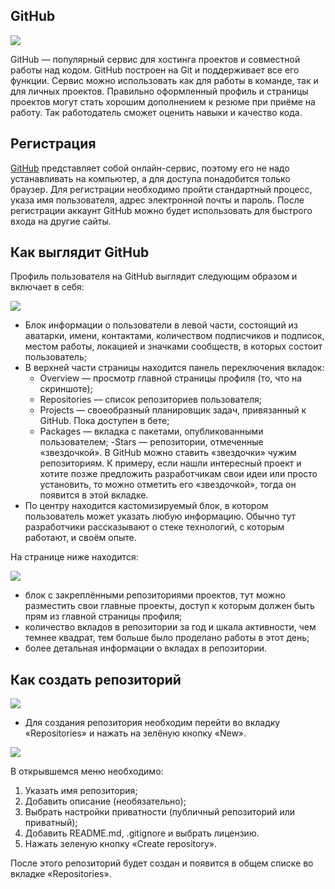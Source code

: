 ## GitHub

![](https://raw.githubusercontent.com/qa-guru/knowledge-base/main/img/tools-java/GitHub/github-banner-1.jpg)

GitHub — популярный сервис для хостинга проектов и совместной работы над кодом. GitHub построен на Git и поддерживает все его функции. Сервис можно использовать как для работы в команде, так и для личных проектов. Правильно оформленный профиль и страницы проектов могут стать хорошим дополнением к резюме при приёме на работу. Так работодатель сможет оценить навыки и качество кода.

## Регистрация
[GitHub](https://github.com) представляет собой онлайн-сервис, поэтому его не надо устанавливать на компьютер, а для доступа понадобится только браузер. Для регистрации необходимо пройти стандартный процесс, указа имя пользователя, адрес электронной почты и пароль. После регистрации аккаунт GitHub можно будет использовать для быстрого входа на другие сайты.

## Как выглядит GitHub
Профиль пользователя на GitHub выглядит следующим образом и включает в себя:

![](https://raw.githubusercontent.com/qa-guru/knowledge-base/main/img/tools-java/GitHub/github-1.jpg)

- Блок информации о пользователи в левой части, состоящий из аватарки, имени, контактами, количеством подписчиков и подписок, местом работы, локацией и значками сообществ, в которых состоит пользователь;
- В верхней части страницы находится панель переключения вкладок:
    - Overview — просмотр главной страницы профиля (то, что на скриншоте);
    - Repositories — список репозиториев пользователя;
    - Projects — своеобразный планировщик задач, привязанный к GitHub. Пока доступен в бете;
    - Packages — вкладка с пакетами, опубликованными пользователем;
    -Stars — репозитории, отмеченные «звездочкой». В GitHub можно ставить «звездочки» чужим репозиториям. К примеру, если нашли интересный проект и хотите позже предложить разработчикам свои идеи или просто установить, то можно отметить его «звездочкой», тогда он появится в этой вкладке.
- По центру находится кастомизируемый блок, в котором пользователь может указать любую информацию. Обычно тут разработчики рассказывают о стеке технологий, с которым работают, и своём опыте.

На странице ниже находится:

![](https://raw.githubusercontent.com/qa-guru/knowledge-base/main/img/tools-java/GitHub/github-2.jpg)

- блок с закреплёнными репозиториями проектов, тут можно разместить свои главные проекты, доступ к которым должен быть прям из главной страницы профиля;
- количество вкладов в репозитории за год и шкала активности, чем темнее квадрат, тем больше было проделано работы в этот день;
- более детальная информации о вкладах в репозитории.

## Как создать репозиторий

![](https://raw.githubusercontent.com/qa-guru/knowledge-base/main/img/tools-java/GitHub/github-3.png)

- Для создания репозитория необходим перейти во вкладку «Repositories» и нажать на зелёную кнопку «New».

![](https://raw.githubusercontent.com/qa-guru/knowledge-base/main/img/tools-java/GitHub/github-4.png)

В открывшемся меню необходимо:
1. Указать имя репозитория;
2. Добавить описание (необязательно);
3. Выбрать настройки приватности (публичный репозиторий или приватный);
4. Добавить README.md, .gitignore и выбрать лицензию.
5. Нажать зеленую кнопку «Create repository».

После этого репозиторий будет создан и появится в общем списке во вкладке «Repositories».
